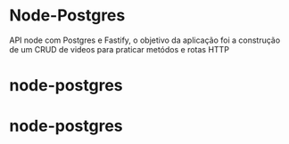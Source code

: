 # Node-Postgres

API node com Postgres e Fastify, o objetivo da aplicação foi a construção de um CRUD de videos para praticar metódos e rotas HTTP
# node-postgres
# node-postgres
